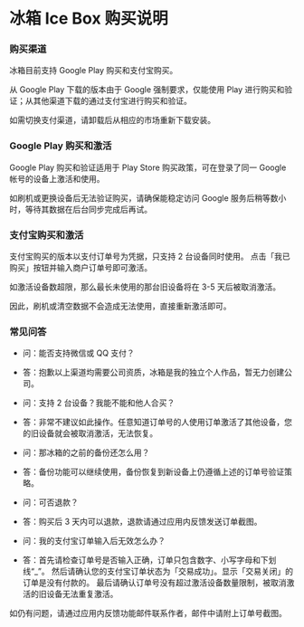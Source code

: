 # 冰箱 Ice Box 购买说明

### 购买渠道

冰箱目前支持 Google Play 购买和支付宝购买。

从 Google Play 下载的版本由于 Google 强制要求，仅能使用 Play 进行购买和验证；从其他渠道下载的通过支付宝进行购买和验证。

如需切换支付渠道，请卸载后从相应的市场重新下载安装。

### Google Play 购买和激活

Google Play 购买和验证适用于 Play Store 购买政策，可在登录了同一 Google 帐号的设备上激活和使用。

如刷机或更换设备后无法验证购买，请确保能稳定访问 Google 服务后稍等数小时，等待其数据在后台同步完成后再试。

### 支付宝购买和激活

支付宝购买的版本以支付订单号为凭据，只支持 2 台设备同时使用。
点击「我已购买」按钮并输入商户订单号即可激活。

如激活设备数超限，那么最长未使用的那台旧设备将在 3-5 天后被取消激活。

因此，刷机或清空数据不会造成无法使用，直接重新激活即可。

### 常见问答

- 问：能否支持微信或 QQ 支付？
- 答：抱歉以上渠道均需要公司资质，冰箱是我的独立个人作品，暂无力创建公司。

- 问：支持 2 台设备？我能不能和他人合买？
- 答：非常不建议如此操作。任意知道订单号的人使用订单激活了其他设备，您的旧设备就会被取消激活，无法恢复。

- 问：那冰箱的之前的备份还怎么用？
- 答：备份功能可以继续使用，备份恢复到新设备上仍遵循上述的订单号验证策略。

- 问：可否退款？
- 答：购买后 3 天内可以退款，退款请通过应用内反馈发送订单截图。

- 问：我的支付宝订单输入后无效怎么办？
- 答：首先请检查订单号是否输入正确，订单只包含数字、小写字母和下划线“_”。
然后请确认您的支付宝订单状态为「交易成功」。显示「交易关闭」的订单是没有付款的。
最后请确认订单号没有超过激活设备数量限制，被取消激活的旧设备无法重复激活。

如仍有问题，请通过应用内反馈功能邮件联系作者，邮件中请附上订单号截图。

